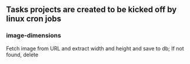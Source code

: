 ## Tasks projects are created to be kicked off by linux cron jobs

### image-dimensions
Fetch image from URL and extract width and height and save to db; If not found, delete